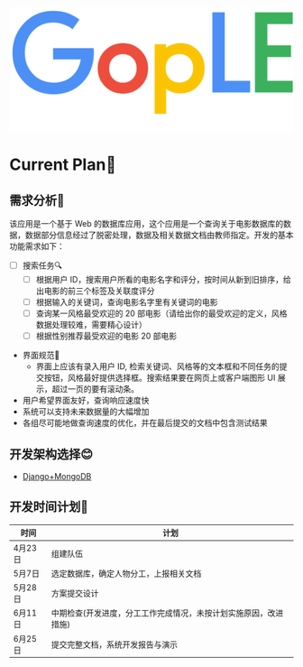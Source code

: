 ![](logo.png)
# Current Plan👿

## 需求分析🧐

该应用是一个基于 Web 的数据库应用，这个应用是一个查询关于电影数据库的数据，数据部分信息经过了脱密处理，数据及相关数据文档由教师指定。开发的基本功能需求如下：

- [ ] 搜索任务🔍
  - [ ] 根据用户 ID，搜索用户所看的电影名字和评分，按时间从新到旧排序，给出电影的前三个标签及关联度评分
  - [ ] 根据输入的关键词，查询电影名字里有关键词的电影
  - [ ] 查询某一风格最受欢迎的 20 部电影（请给出你的最受欢迎的定义，风格数据处理较难，需要精心设计）
  - [ ] 根据性别推荐最受欢迎的电影 20 部电影
- 界面规范📱
  - 界面上应该有录入用户 ID, 检索关键词、风格等的文本框和不同任务的提交按钮，风格最好提供选择框。搜索结果要在网页上或客户端图形 UI 展示，超过一页的要有滚动条。
- 用户希望界面友好，查询响应速度快
- 系统可以支持未来数据量的大幅增加
- 各组尽可能地做查询速度的优化，并在最后提交的文档中包含测试结果

## 开发架构选择😊

- [Django+MongoDB](https://django-mongodb-engine.readthedocs.io/en/latest/)

## 开发时间计划📌

时间 | 计划
-|-
4月23日|组建队伍
5月7日|选定数据库，确定人物分工，上报相关文档
5月28日|方案提交设计
6月11日|中期检查(开发进度，分工工作完成情况，未按计划实施原因，改进措施)
6月25日|提交完整文档，系统开发报告与演示